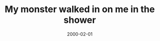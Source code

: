 ---
layout: base.njk
title : 'My monster walked in on me in the shower' 
view_title : 'My monster walked in on me in the shower' 
year : '2000' 
date : '2000-02-01' 
img_file : '/drawing/mymonster.png' 
html_file : 'monshower' 
next_html : 'neadab52.html' 
year_order : '105' 
permalink : "title/{{html_file}}.html"
---